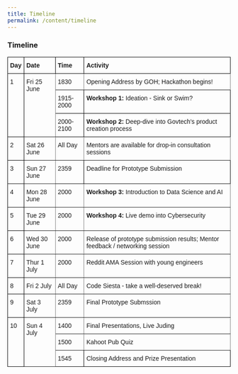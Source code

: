 ```yaml
---
title: Timeline
permalink: /content/timeline
---
```


### **Timeline**

<!--  -->

<style type="text/css">
.tg  {border-collapse:collapse;border-spacing:0;}
.tg td{border-color:black;border-style:solid;border-width:1px;font-family:Arial, sans-serif;font-size:14px;
  overflow:hidden;padding:10px 5px;word-break:normal;}
.tg th{border-color:black;border-style:solid;border-width:1px;font-family:Arial, sans-serif;font-size:14px;
  font-weight:normal;overflow:hidden;padding:10px 5px;word-break:normal;}
.tg .tg-1wig{font-weight:bold;text-align:left;vertical-align:top}
.tg .tg-0lax{text-align:left;vertical-align:top}
.tg .tg-0pky{border-color:inherit;text-align:left;vertical-align:top}
</style>
<table class="tg">
<thead>
  <tr>
    <th class="tg-0lax"><span style="font-weight:bold">Day</span></th>
    <th class="tg-1wig">Date</th>
    <th class="tg-1wig">Time</th>
    <th class="tg-1wig">Activity</th>
  </tr>
</thead>
<tbody>
  <tr>
    <td class="tg-0lax" rowspan="3">1</td>
    <td class="tg-0pky" rowspan="3">Fri 25 June</td>
    <td class="tg-0pky">1830</td>
    <td class="tg-0pky">Opening Address by GOH; Hackathon begins!</td>
  </tr>
  <tr>
    <td class="tg-0lax">1915-2000</td>
    <td class="tg-0lax"><span style="font-weight:bold">Workshop 1:</span> Ideation - Sink or Swim?</td>
  </tr>
  <tr>
    <td class="tg-0lax">2000-2100</td>
    <td class="tg-0lax"><span style="font-weight:bold">Workshop 2:</span> Deep-dive into Govtech's product creation process</td>
  </tr>
  <tr>
    <td class="tg-0lax">2</td>
    <td class="tg-0pky">Sat 26 June</td>
    <td class="tg-0pky" rowspan="2">All Day</td>
    <td class="tg-0pky" rowspan="2">Mentors are available for drop-in consultation sessions</td>
  </tr>
  <tr>
    <td class="tg-0lax" rowspan="2">3</td>
    <td class="tg-0pky" rowspan="2">Sun 27 June</td>
  </tr>
  <tr>
    <td class="tg-0lax">2359</td>
    <td class="tg-0lax">Deadline for Prototype Submission</td>
  </tr>
  <tr>
    <td class="tg-0lax">4</td>
    <td class="tg-0pky">Mon 28 June</td>
    <td class="tg-0pky">2000</td>
    <td class="tg-0pky"><span style="font-weight:bold">Workshop 3: </span>Introduction to Data Science and AI</td>
  </tr>
  <tr>
    <td class="tg-0lax">5</td>
    <td class="tg-0pky">Tue 29 June</td>
    <td class="tg-0pky">2000</td>
    <td class="tg-0pky"><span style="font-weight:bold">Workshop 4:</span> Live demo into Cybersecurity</td>
  </tr>
  <tr>
    <td class="tg-0lax">6</td>
    <td class="tg-0pky">Wed 30 June</td>
    <td class="tg-0pky">2000</td>
    <td class="tg-0pky">Release of prototype submission results; Mentor feedback / networking session</td>
  </tr>
  <tr>
    <td class="tg-0lax">7</td>
    <td class="tg-0pky">Thur 1 July</td>
    <td class="tg-0pky">2000</td>
    <td class="tg-0pky">Reddit AMA Session with young engineers</td>
  </tr>
  <tr>
    <td class="tg-0lax">8</td>
    <td class="tg-0pky">Fri 2 July</td>
    <td class="tg-0pky">All Day</td>
    <td class="tg-0pky">Code Siesta - take a well-deserved break!</td>
  </tr>
  <tr>
    <td class="tg-0lax">9</td>
    <td class="tg-0pky">Sat 3 July</td>
    <td class="tg-0pky">2359</td>
    <td class="tg-0pky">Final Prototype Submssion</td>
  </tr>
  <tr>
    <td class="tg-0lax" rowspan="3">10</td>
    <td class="tg-0pky" rowspan="3">Sun 4 July</td>
    <td class="tg-0pky">1400</td>
    <td class="tg-0pky">Final Presentations, Live Juding</td>
  </tr>
  <tr>
    <td class="tg-0pky">1500</td>
    <td class="tg-0pky">Kahoot Pub Quiz</td>
  </tr>
  <tr>
    <td class="tg-0lax">1545</td>
    <td class="tg-0lax">Closing Address and Prize Presentation</td>
  </tr>
</tbody>
</table>

<!-- Table (for now)
have to figure out how to make a nice table in Isomer

| Fri 18 June | ?       | Hackathon Begins                                   |
|-------------|---------|----------------------------------------------------|
| Sun 20 June | 2359    | Submission of prototype                            |
| Mon 21 June | ?       | Judges review submissions and give feedback        |
| Tue 22 June | ?       |                                                    |
| Wed 23 June | 1200    | Finalists released                                 |
| Thu 24 June |         | Mentor clinics for finalists available for booking |
| ?           | ?       | Finalists submit refined prototypes                |
| Sat 26 June | evening | Final presentations, prize giving                  |
-->